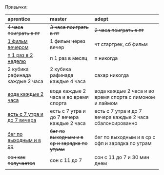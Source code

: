 Привычки:

| aprentice              | master               | adept                             |
| :---                   | :---                 | :---                              |
| ~~4 часа поиграть в пт~~ | ~~3 часа поиграть в пт~~ | ~~2 часа поиграть в пт~~    |
| <ins>1 фильм вечером</ins> | 1 фильм через вечер | чт стартрек, сб фильм          |
| <ins>п 1 раз в 2 неделю</ins>   | п 1 раз в месяц | п никогда                     |
| 2 кубика рафинада каждые 2 часа  | 2 кубика рафинада каждые 4 часа | сахар никогда |
|                        |                      |                                   |
| <ins>вода каждые 2 часа</ins> | вода каждые 2 часа и во время спорта | вода каждые 2 часа и во время спорта с лимоном и лаймом |
| <ins>есть c 7 утра и до 7 вечера<ins> | есть c 7 утра и до 7 вечера каждые 2 часа | есть c 7 утра и до 7 вечера каждые 2 часа сбалонсированно|
| <ins>бег по выходным и в ср</ins> | ~~бег по выходным и в ср и зарядка по утрам~~ | бег по выходным и в ср с офп и зарядка по утрам |
| ~~сон как получается~~ | сон с 11 до 7        | сон с 11 до 7 и 30 мин днем       |
|                        |                      |                                   |